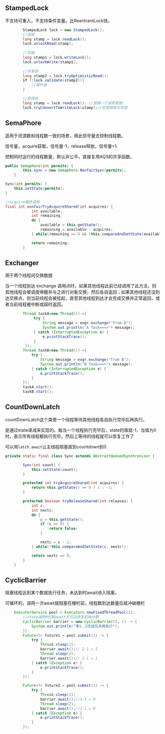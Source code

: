 ## StampedLock

不支持可重入，不支持条件变量。比ReentrantLock快。

```java
		StampedLock lock = new StampedLock();
        //读锁
        long stamp = lock.readLock();
        lock.unlockRead(stamp);
        
        //写锁
        long stamp1 = lock.writeLock();
        lock.unlockWrite(stamp1);
        
        //乐观读
        long stamp2 = lock.tryOptimisticRead();
        if (!lock.validate(stamp2)){
            //锁升级
        }

		//悲观锁
		long stamp = lock.readLock(); //获得一个读悲观锁
		lock.tryConvertToWriteLock(stamp);//将读锁转为写锁
```



## SemaPhore

适用于资源数和线程数一致的场景，用此信号量去控制线程数。

信号量，acquire获取，信号量-1，release释放，信号量+1.

控制同时运行的线程数量，默认非公平。直接复用AQS的共享函数。

```java
public Semaphore(int permits) {
        this.sync = new Semaphore.NonfairSync(permits);
    }

Sync(int permits) {
    this.setState(permits);
}

//acquire最终调用
final int nonfairTryAcquireShared(int acquires) {
            int available;
            int remaining;
            do {
                available = this.getState();
                remaining = available - acquires;
            } while(remaining >= 0 && !this.compareAndSetState(available, remaining));

            return remaining;
        }
```



## Exchanger

用于两个线程间交换数据

当一个线程到达 exchange 调用点时，如果其他线程此前已经调用了此方法，则其他线程会被调度唤醒并与之进行对象交换，然后各自返回；如果其他线程还没到达交换点，则当前线程会被挂起，直至其他线程到达才会完成交换并正常返回，或者当前线程被中断或超时返回。

```java
		Thread taskA=new Thread(()->{
             try {
                 String message = exgr.exchange("from A");
                 System.out.println("A Task===>"+ message);
             } catch (InterruptedException e) {
                 e.printStackTrace();
             }
         });
        Thread taskB=new Thread(()->{
            try {
                String message = exgr.exchange("from B");
                System.out.println("B Task===>"+ message);
            } catch (InterruptedException e) {
                e.printStackTrace();
            }
        });
        taskA.start();
        taskB.start();
```



## CountDownLatch

countDownLatch这个类使一个线程等待其他线程各自执行完毕后再执行。

是通过state递减来实现的。每当一个线程执行完毕后，state的值就-1，当值为0时，表示所有线程都执行完毕，然后上等待的线程就可以恢复工作了

可以用`latch.await`让主线程阻塞直到countdown到0.

```java
private static final class Sync extends AbstractQueuedSynchronizer {

        Sync(int count) {
            this.setState(count);
        }

        protected int tryAcquireShared(int acquires) {
            return this.getState() == 0 ? 1 : -1;
        }

        protected boolean tryReleaseShared(int releases) {
            int c;
            int nextc;
            do {
                c = this.getState();
                if (c == 0) {
                    return false;
                }

                nextc = c - 1;
            } while(!this.compareAndSetState(c, nextc));

            return nextc == 0;
        }
    }
```



## CyclicBarrier

阻塞线程达到某个数就执行任务，未达到时await进入阻塞。

可循环的，调用一次await就阻塞在栅栏前，线程数到达数量后就冲破栅栏

```java
	ExecutorService pool = Executors.newFixedThreadPool(2);
        //state减到0后再await又可以恢复初始计数
        CyclicBarrier barrier = new CyclicBarrier(2, () -> {
            System.out.println("等1，2完成任务再执行");
        });
        Future<?> future1 = pool.submit(() -> {
            try {
                Thread.sleep(2);
                barrier.await();// 2-1 = 1
                Thread.sleep(2);
                barrier.await();// 2-1 = 1
            } catch (Exception e) {
                e.printStackTrace();
            }
        });

        Future<?> future2 = pool.submit(() -> {
            try {
                Thread.sleep(2);
                barrier.await();//1-1 = 0
                Thread.sleep(2);
                barrier.await();//1-1 = 0
            } catch (Exception e) {
                e.printStackTrace();
            }
        });
```


